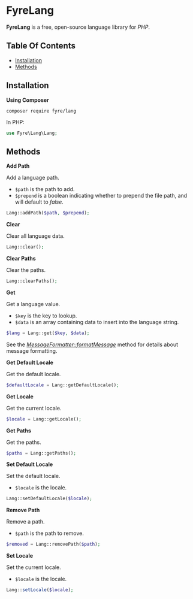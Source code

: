 # FyreLang

**FyreLang** is a free, open-source language library for *PHP*.


## Table Of Contents
- [Installation](#installation)
- [Methods](#methods)



## Installation

**Using Composer**

```
composer require fyre/lang
```

In PHP:

```php
use Fyre\Lang\Lang;
```


## Methods

**Add Path**

Add a language path.

- `$path` is the path to add.
- `$prepend` is a boolean indicating whether to prepend the file path, and will default to *false*.

```php
Lang::addPath($path, $prepend);
```

**Clear**

Clear all language data.

```php
Lang::clear();
```

**Clear Paths**

Clear the paths.

```php
Lang::clearPaths();
```

**Get**

Get a language value.

- `$key` is the key to lookup.
- `$data` is an array containing data to insert into the language string.

```php
$lang = Lang::get($key, $data);
```

See the [*MessageFormatter::formatMessage*](https://www.php.net/manual/en/messageformatter.formatmessage.php) method for details about message formatting.

**Get Default Locale**

Get the default locale.

```php
$defaultLocale = Lang::getDefaultLocale();
```

**Get Locale**

Get the current locale.

```php
$locale = Lang::getLocale();
```

**Get Paths**

Get the paths.

```php
$paths = Lang::getPaths();
```

**Set Default Locale**

Set the default locale.

- `$locale` is the locale.

```php
Lang::setDefaultLocale($locale);
```

**Remove Path**

Remove a path.

- `$path` is the path to remove.

```php
$removed = Lang::removePath($path);
```

**Set Locale**

Set the current locale.

- `$locale` is the locale.

```php
Lang::setLocale($locale);
```